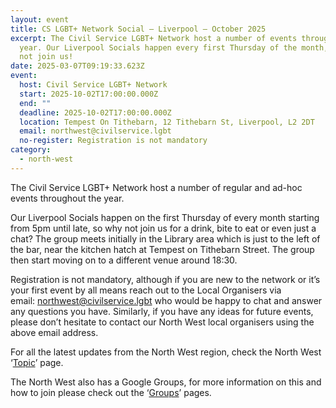 ```yaml
---
layout: event
title: CS LGBT+ Network Social – Liverpool – October 2025
excerpt: The Civil Service LGBT+ Network host a number of events throughout the
  year. Our Liverpool Socials happen every first Thursday of the month, so why
  not join us!
date: 2025-03-07T09:19:33.623Z
event:
  host: Civil Service LGBT+ Network
  start: 2025-10-02T17:00:00.000Z
  end: ""
  deadline: 2025-10-02T17:00:00.000Z
  location: Tempest On Tithebarn, 12 Tithebarn St, Liverpool, L2 2DT
  email: northwest@civilservice.lgbt
  no-register: Registration is not mandatory
category:
  - north-west
---
```

The Civil Service LGBT+ Network host a number of regular and ad-hoc events throughout the year.

Our Liverpool Socials happen on the first Thursday of every month starting from 5pm until late, so why not join us for a drink, bite to eat or even just a chat? The group meets initially in the Library area which is just to the left of the bar, near the kitchen hatch at Tempest on Tithebarn Street. The group then start moving on to a different venue around 18:30.

Registration is not mandatory, although if you are new to the network or it’s your first event by all means reach out to the Local Organisers via email: [northwest@civilservice.lgbt](mailto:northwest@civilservice.lgbt) who would be happy to chat and answer any questions you have. Similarly, if you have any ideas for future events, please don’t hesitate to contact our North West local organisers using the above email address.

For all the latest updates from the North West region, check the North West ‘[Topic](https://www.civilservice.lgbt/topic/north-west)’ page.

T﻿he North West also has a Google Groups, for more information on this and how to join please check out the ‘[Groups](https://www.civilservice.lgbt/groups/)’ pages.